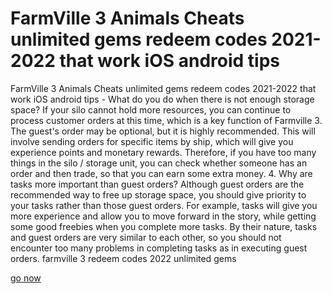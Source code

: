 # FarmVille 3 Animals Cheats unlimited gems redeem codes 2021-2022 that work iOS android tips

FarmVille 3 Animals Cheats unlimited gems redeem codes 2021-2022 that work iOS android tips - What do you do when there is not enough storage space? If your silo cannot hold more resources, you can continue to process customer orders at this time, which is a key function of Farmville 3. The guest's order may be optional, but it is highly recommended. This will involve sending orders for specific items by ship, which will give you experience points and monetary rewards. Therefore, if you have too many things in the silo / storage unit, you can check whether someone has an order and then trade, so that you can earn some extra money. 4. Why are tasks more important than guest orders? Although guest orders are the recommended way to free up storage space, you should give priority to your tasks rather than those guest orders. For example, tasks will give you more experience and allow you to move forward in the story, while getting some good freebies when you complete more tasks. By their nature, tasks and guest orders are very similar to each other, so you should not encounter too many problems in completing tasks as in executing guest orders. farmville 3 redeem codes 2022 unlimited gems

<a href="https://yintamod.xyz/farmville-3-animals/">go now</a>
